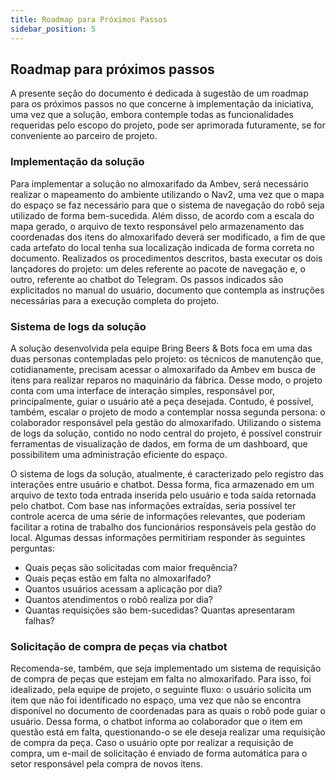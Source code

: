 ```yaml
---
title: Roadmap para Próximos Passos
sidebar_position: 5
---
```


## Roadmap para próximos passos

A presente seção do documento é dedicada à sugestão de um roadmap para os próximos passos no que concerne à implementação da iniciativa, uma vez que a solução, embora contemple todas as funcionalidades requeridas pelo escopo do projeto, pode ser aprimorada futuramente, se for conveniente ao parceiro de projeto.

### Implementação da solução

Para implementar a solução no almoxarifado da Ambev, será necessário realizar o mapeamento do ambiente utilizando o Nav2, uma vez que o mapa do espaço se faz necessário para que o sistema de navegação do robô seja utilizado de forma bem-sucedida. Além disso, de acordo com a escala do mapa gerado, o arquivo de texto responsável pelo armazenamento das coordenadas dos itens do almoxarifado deverá ser modificado, a fim de que cada artefato do local tenha sua localização indicada de forma correta no documento. Realizados os procedimentos descritos, basta executar os dois lançadores do projeto: um deles referente ao pacote de navegação e, o outro, referente ao chatbot do Telegram. Os passos indicados são explicitados no manual do usuário, documento que contempla as instruções necessárias para a execução completa do projeto.

### Sistema de logs da solução

A solução desenvolvida pela equipe Bring Beers & Bots foca em uma das duas personas contempladas pelo projeto: os técnicos de manutenção que, cotidianamente, precisam acessar o almoxarifado da Ambev em busca de itens para realizar reparos no maquinário da fábrica. Desse modo, o projeto conta com uma interface de interação simples, responsável por, principalmente, guiar o usuário até a peça desejada. Contudo, é possível, também, escalar o projeto de modo a contemplar nossa segunda persona: o colaborador responsável pela gestão do almoxarifado. Utilizando o sistema de logs da solução, contido no nodo central do projeto, é possível construir ferramentas de visualização de dados, em forma de um dashboard, que possibilitem uma administração eficiente do espaço.

O sistema de logs da solução, atualmente, é caracterizado pelo registro das interações entre usuário e chatbot. Dessa forma, fica armazenado em um arquivo de texto toda entrada inserida pelo usuário e toda saída retornada pelo chatbot. Com base nas informações extraídas, seria possível ter controle acerca de uma série de informações relevantes, que poderiam facilitar a rotina de trabalho dos funcionários responsáveis pela gestão do local. Algumas dessas informações permitiriam responder às seguintes perguntas:

- Quais peças são solicitadas com maior frequência?
- Quais peças estão em falta no almoxarifado?
- Quantos usuários acessam a aplicação por dia?
- Quantos atendimentos o robô realiza por dia?
- Quantas requisições são bem-sucedidas? Quantas apresentaram falhas?

### Solicitação de compra de peças via chatbot

Recomenda-se, também, que seja implementado um sistema de requisição de compra de peças que estejam em falta no almoxarifado. Para isso, foi idealizado, pela equipe de projeto, o seguinte fluxo: o usuário solicita um item que não foi identificado no espaço, uma vez que não se encontra disponível no documento de coordenadas para as quais o robô pode guiar o usuário. Dessa forma, o chatbot informa ao colaborador que o item em questão está em falta, questionando-o se ele deseja realizar uma requisição de compra da peça. Caso o usuário opte por realizar a requisição de compra, um e-mail de solicitação é enviado de forma automática para o setor responsável pela compra de novos itens.